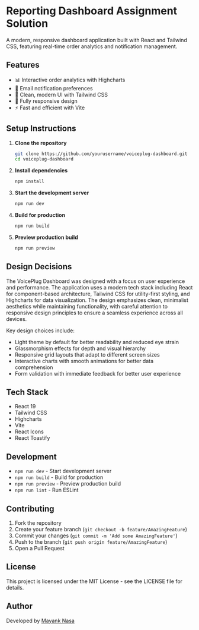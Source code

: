 # Reporting Dashboard Assignment Solution

A modern, responsive dashboard application built with React and Tailwind CSS, featuring real-time order analytics and notification management.

## Features

- 📊 Interactive order analytics with Highcharts
- 📧 Email notification preferences
- 🎨 Clean, modern UI with Tailwind CSS
- 📱 Fully responsive design
- ⚡ Fast and efficient with Vite

## Setup Instructions

1. **Clone the repository**
   ```bash
   git clone https://github.com/yourusername/voiceplug-dashboard.git
   cd voiceplug-dashboard
   ```

2. **Install dependencies**
   ```bash
   npm install
   ```

3. **Start the development server**
   ```bash
   npm run dev
   ```

4. **Build for production**
   ```bash
   npm run build
   ```

5. **Preview production build**
   ```bash
   npm run preview
   ```

## Design Decisions

The VoicePlug Dashboard was designed with a focus on user experience and performance. The application uses a modern tech stack including React for component-based architecture, Tailwind CSS for utility-first styling, and Highcharts for data visualization. The design emphasizes clean, minimalist aesthetics while maintaining functionality, with careful attention to responsive design principles to ensure a seamless experience across all devices.

Key design choices include:
- Light theme by default for better readability and reduced eye strain
- Glassmorphism effects for depth and visual hierarchy
- Responsive grid layouts that adapt to different screen sizes
- Interactive charts with smooth animations for better data comprehension
- Form validation with immediate feedback for better user experience

## Tech Stack

- React 19
- Tailwind CSS
- Highcharts
- Vite
- React Icons
- React Toastify

## Development

- `npm run dev` - Start development server
- `npm run build` - Build for production
- `npm run preview` - Preview production build
- `npm run lint` - Run ESLint

## Contributing

1. Fork the repository
2. Create your feature branch (`git checkout -b feature/AmazingFeature`)
3. Commit your changes (`git commit -m 'Add some AmazingFeature'`)
4. Push to the branch (`git push origin feature/AmazingFeature`)
5. Open a Pull Request

## License

This project is licensed under the MIT License - see the LICENSE file for details.

## Author

Developed by [Mayank Nasa](https://mayanknasa.netlify.app/)
